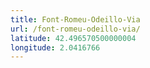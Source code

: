 ```yaml
---
title: Font-Romeu-Odeillo-Via
url: /font-romeu-odeillo-via/
latitude: 42.496570500000004
longitude: 2.0416766
---
```

